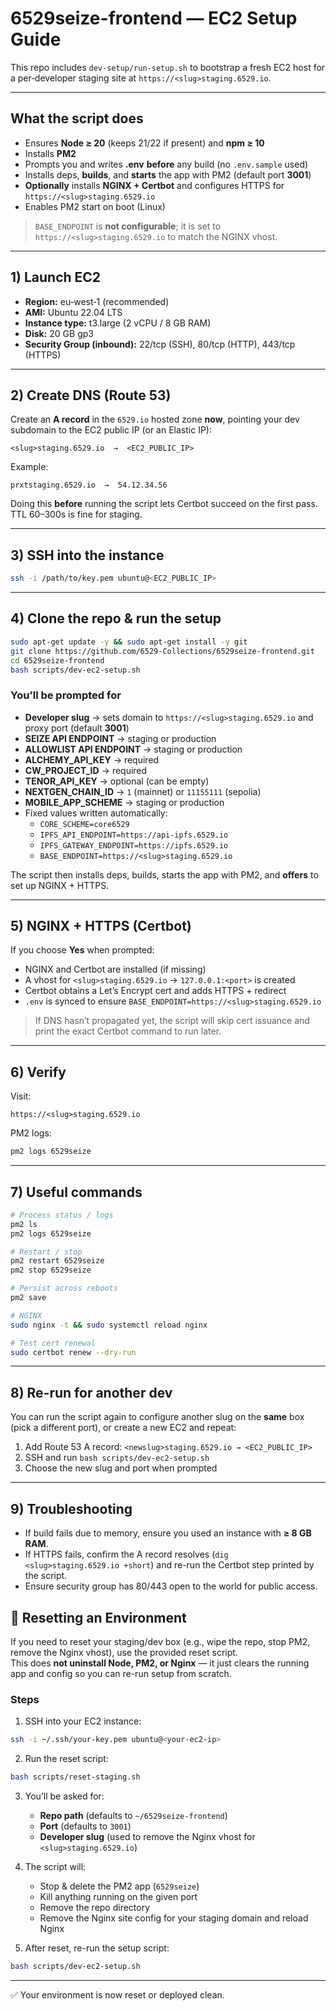 # 6529seize-frontend — EC2 Setup Guide

This repo includes `dev-setup/run-setup.sh` to bootstrap a fresh EC2 host for a per‑developer staging site at `https://<slug>staging.6529.io`.

---

## What the script does

- Ensures **Node ≥ 20** (keeps 21/22 if present) and **npm ≥ 10**
- Installs **PM2**
- Prompts you and writes **.env** **before** any build (no `.env.sample` used)
- Installs deps, **builds**, and **starts** the app with PM2 (default port **3001**)
- **Optionally** installs **NGINX + Certbot** and configures HTTPS for `https://<slug>staging.6529.io`
- Enables PM2 start on boot (Linux)

> `BASE_ENDPOINT` is **not configurable**; it is set to `https://<slug>staging.6529.io` to match the NGINX vhost.

---

## 1) Launch EC2

- **Region:** eu‑west‑1 (recommended)
- **AMI:** Ubuntu 22.04 LTS
- **Instance type:** t3.large (2 vCPU / 8 GB RAM)
- **Disk:** 20 GB gp3
- **Security Group (inbound):** 22/tcp (SSH), 80/tcp (HTTP), 443/tcp (HTTPS)

---

## 2) Create DNS (Route 53)

Create an **A record** in the `6529.io` hosted zone **now**, pointing your dev subdomain to the EC2 public IP (or an Elastic IP):

```
<slug>staging.6529.io  →  <EC2_PUBLIC_IP>
```

Example:

```
prxtstaging.6529.io  →  54.12.34.56
```

Doing this **before** running the script lets Certbot succeed on the first pass.  
TTL 60–300s is fine for staging.

---

## 3) SSH into the instance

```bash
ssh -i /path/to/key.pem ubuntu@<EC2_PUBLIC_IP>
```

---

## 4) Clone the repo & run the setup

```bash
sudo apt-get update -y && sudo apt-get install -y git
git clone https://github.com/6529-Collections/6529seize-frontend.git
cd 6529seize-frontend
bash scripts/dev-ec2-setup.sh
```

### You’ll be prompted for

- **Developer slug** → sets domain to `https://<slug>staging.6529.io` and proxy port (default **3001**)
- **SEIZE API ENDPOINT** → staging or production
- **ALLOWLIST API ENDPOINT** → staging or production
- **ALCHEMY_API_KEY** → required
- **CW_PROJECT_ID** → required
- **TENOR_API_KEY** → optional (can be empty)
- **NEXTGEN_CHAIN_ID** → `1` (mainnet) or `11155111` (sepolia)
- **MOBILE_APP_SCHEME** → staging or production
- Fixed values written automatically:
  - `CORE_SCHEME=core6529`
  - `IPFS_API_ENDPOINT=https://api-ipfs.6529.io`
  - `IPFS_GATEWAY_ENDPOINT=https://ipfs.6529.io`
  - `BASE_ENDPOINT=https://<slug>staging.6529.io`

The script then installs deps, builds, starts the app with PM2, and **offers** to set up NGINX + HTTPS.

---

## 5) NGINX + HTTPS (Certbot)

If you choose **Yes** when prompted:

- NGINX and Certbot are installed (if missing)
- A vhost for `<slug>staging.6529.io` → `127.0.0.1:<port>` is created
- Certbot obtains a Let’s Encrypt cert and adds HTTPS + redirect
- `.env` is synced to ensure `BASE_ENDPOINT=https://<slug>staging.6529.io`

> If DNS hasn’t propagated yet, the script will skip cert issuance and print the exact Certbot command to run later.

---

## 6) Verify

Visit:

```
https://<slug>staging.6529.io
```

PM2 logs:

```bash
pm2 logs 6529seize
```

---

## 7) Useful commands

```bash
# Process status / logs
pm2 ls
pm2 logs 6529seize

# Restart / stop
pm2 restart 6529seize
pm2 stop 6529seize

# Persist across reboots
pm2 save

# NGINX
sudo nginx -t && sudo systemctl reload nginx

# Test cert renewal
sudo certbot renew --dry-run
```

---

## 8) Re-run for another dev

You can run the script again to configure another slug on the **same** box (pick a different port), or create a new EC2 and repeat:

1. Add Route 53 A record: `<newslug>staging.6529.io → <EC2_PUBLIC_IP>`
2. SSH and run `bash scripts/dev-ec2-setup.sh`
3. Choose the new slug and port when prompted

---

## 9) Troubleshooting

- If build fails due to memory, ensure you used an instance with **≥ 8 GB RAM**.
- If HTTPS fails, confirm the A record resolves (`dig <slug>staging.6529.io +short`) and re-run the Certbot step printed by the script.
- Ensure security group has 80/443 open to the world for public access.

## 🔄 Resetting an Environment

If you need to reset your staging/dev box (e.g., wipe the repo, stop PM2, remove the Nginx vhost), use the provided reset script.  
This does **not uninstall Node, PM2, or Nginx** — it just clears the running app and config so you can re-run setup from scratch.

### Steps

1. SSH into your EC2 instance:

```bash
ssh -i ~/.ssh/your-key.pem ubuntu@<your-ec2-ip>
```

2. Run the reset script:

```bash
bash scripts/reset-staging.sh
```

3. You’ll be asked for:

   - **Repo path** (defaults to `~/6529seize-frontend`)
   - **Port** (defaults to `3001`)
   - **Developer slug** (used to remove the Nginx vhost for `<slug>staging.6529.io`)

4. The script will:

   - Stop & delete the PM2 app (`6529seize`)
   - Kill anything running on the given port
   - Remove the repo directory
   - Remove the Nginx site config for your staging domain and reload Nginx

5. After reset, re-run the setup script:

```bash
bash scripts/dev-ec2-setup.sh
```

---

✅ Your environment is now reset or deployed clean.

